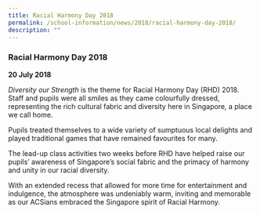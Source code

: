 ```yaml
---
title: Racial Harmony Day 2018
permalink: /school-information/news/2018/racial-harmony-day-2018/
description: ""
---
```

### **Racial Harmony Day 2018**
**20 July 2018**

_Diversity our Strength_ is the theme for Racial Harmony Day (RHD) 2018. Staff and pupils were all smiles as they came colourfully dressed, representing the rich cultural fabric and diversity here in Singapore, a place we call home.

Pupils treated themselves to a wide variety of sumptuous local delights and played traditional games that have remained favourites for many.

The lead-up class activities two weeks before RHD have helped raise our pupils’ awareness of Singapore’s social fabric and the primacy of harmony and unity in our racial diversity.

With an extended recess that allowed for more time for entertainment and indulgence, the atmosphere was undeniably warm, inviting and memorable as our ACSians embraced the Singapore spirit of Racial Harmony.